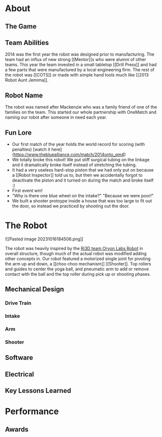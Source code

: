 # About

## The Game

## Team Abilities

2014 was the first year the robot was designed prior to manufacturing. The team had an influx of new strong [[Mentor]]s who were alumni of other teams. This year the team invested in a small tabletop [[Drill Press]] and had a few parts that were manufactured by a local engineering firm. The rest of the robot was [[COTS]] or made with simple hand tools much like [[2013 Robot Aunt Jemima]].

## Robot Name

The robot was named after Mackenzie who was a family friend of one of the families on the team. This started our whole partnership with OneMatch and naming our robot after someone in need each year.
## Fun Lore

- Our first match of the year holds the world record for scoring (with penalties) [watch it here] (https://www.thebluealliance.com/match/2014onto_qm4)
- We totally broke this robot! We put stiff surgical tubing on the linkage and it dramatically broke itself instead of stretching the tubing.
- It had a very useless hard-stop piston that we had only put on because a [[Robot Inspector]] told us to, but then we accidentally forgot to deactivate the piston and it turned on during the match and broke itself :)
- First event win!
- "Why is there one blue wheel on the intake?" "Because we were poor!"
- We built a shooter protoype inside a house that was too large to fit out the door, so instead we practiced by shooting out the door.
# The Robot

![[Pasted image 20231016184506.png]]


The robot was heavily inspired by the [Ri3D team Oryon Labs Robot](https://youtu.be/LSXEHBHmIn0?si=3Gu8ECMJ56mddALE) in overall structure, though much of the actual robot was modified adding other concepts in. Our robot featured a motorized single joint for pivoting the arm up and down, a [[choo choo mechanism]] [[Shooter]]. Top rollers and guides to center the yoga ball, and pneumatic arm to add or remove contact with the ball and the top roller during pick up or shooting phases.
## Mechanical Design

### Drive Train

### Intake

### Arm

### Shooter

## Software

## Electrical

## Key Lessons Learned

# Performance

## Awards


